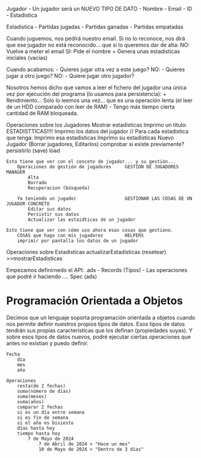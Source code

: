 
Jugador - Un jugador será un NUEVO TIPO DE DATO
    - Nombre
    - Email    - ID
    - Estadistica

Estadistica
    - Partidas jugadas
    - Partidas ganadas
    - Partidas empatadas

Cuando juguemos, nos pedirá nuestro email. 
Si no lo reconoce, nos dirá que ese jugador no está reconocido... que si lo queremos dar de alta:
    NO: Vuelve a meter el email
    SI: Pide el nombre + Genera unas estadisticas iniciales (vacias)

Cuando acabamos:
    - Quieres jugar otra vez a este juego? NO:
        - Quieres jugar a otro juego? NO: 
            - Quiere jugar otro jugador? 

Nosotros hemos dicho que vamos a leer el fichero del jugador una única vez por ejecución del programa (lo usamos para persistencia):
    + Rendimiento... Solo lo leemos una vez... que es una operación lenta (el leer de un HDD comparado con leer de RAM)
    - Tengo más tiempo cierta cantidad de RAM bloqueada.

Operaciones sobre los Jugadores
    Mostrar estadisticas
        Imprimo un titulo: ESTADISTTICAS!!!!
        Imprimo los datos del jugador
        // Para cada estadistica que tenga: Imprimo esa estadisticas
        Imprimo su estadisticas
    Nuevo Jugador
    (Borrar jugadores, Editarlos)
    comprobar si existe previamente?
    persistirlo (save)
    load

    Esto tiene que ver con el conceto de jugador... y su gestión...
        Operaciones de gestión de jugadores     GESTION DE JUGADORES                                            MANAGER
            Alta
            Borrado
            Recuperacion (búsqueda)
        
        Ya teniendo un jugador                  GESTIONAR LAS COSAS DE UN JUGADOR CONCRETO
            Editar sus datos
            Persistir sus datos
            Actualizar las estaidticas de un jugador

    Esto tiene que ver con cómo uso ahora esas cosas que gestiono.
        COSAS que hago con mis jugadores        HELPERS
        imprimir por pantalla los datos de un jugador       

Operaciones sobre Estadisticas
    actualizarEstadísticas
    (resetear)
    >>mostrarEstadisticas

Empezamos definirnedo el API: .ads
    - Records (Tipos)
    - Las operaciones que podré ir haciendo .... Spec (ads)

# Programación Orientada a Objetos

Decimos que un lenguaje soporta programación orientada a objetos cuando nos permite definir nuestros propios tipos de datos.
Esos tipos de datos tendrán sus propias características que los definan (propiedades suyas).
Y sobre esos tipos de datos nuevos, podré ejecutar ciertas operaciones que antes no existían y puedo definir.

    Fecha
        dia
        mes
        año
    
    Operaciones
        resta(de 2 fechas)
        suma(número de días)
        suma(meses)
        suma(años)
        comparar 2 fechas
        si es un día entre semana
        si es fin de semana
        si el año es bisiesto
        días hasta hoy
        tiempo hasta hoy
            7 de Mayo de 2024
                7 de Abril de 2024 > "Hace un mes"
                10 de Mayo de 2024 > "Dentro de 3 días"

